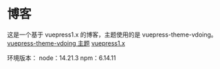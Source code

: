 # 博客

这是一个基于 vuepress1.x 的博客，主题使用的是 vuepress-theme-vdoing。<br/>
[vuepress-theme-vdoing 主题](https://github.com/xugaoyi/vuepress-theme-vdoing/)
[vuepress1.x](https://v1.vuepress.vuejs.org/zh/)

环境版本：
node：14.21.3
npm：6.14.11
